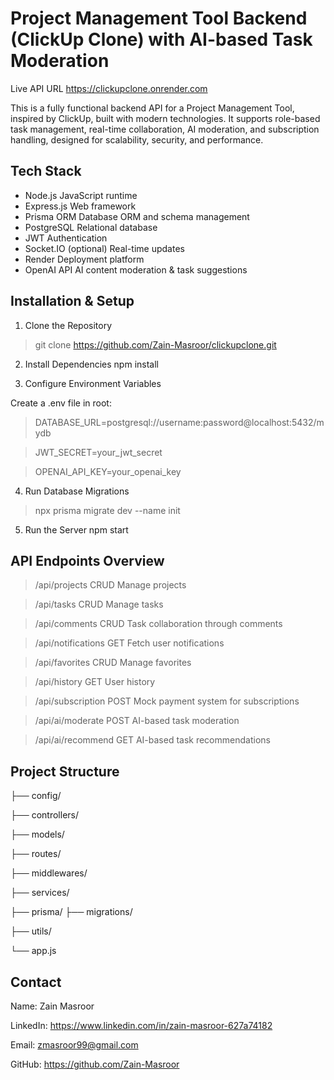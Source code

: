 # Project Management Tool Backend (ClickUp Clone) with AI-based Task Moderation

Live API URL
https://clickupclone.onrender.com


This is a fully functional backend API for a Project Management Tool, inspired by ClickUp, built with modern technologies. It supports role-based task management, real-time collaboration, AI moderation, and subscription handling, designed for scalability, security, and performance.



## Tech Stack

- Node.js	JavaScript runtime
- Express.js	Web framework
- Prisma ORM	Database ORM and schema management
- PostgreSQL	Relational database
- JWT	Authentication
- Socket.IO (optional)	Real-time updates
- Render	Deployment platform
- OpenAI API	AI content moderation & task suggestions



## Installation & Setup
1. Clone the Repository

> git clone https://github.com/Zain-Masroor/clickupclone.git

2. Install Dependencies
npm install

3. Configure Environment Variables

Create a .env file in root:

>DATABASE_URL=postgresql://username:password@localhost:5432/mydb

>JWT_SECRET=your_jwt_secret

>OPENAI_API_KEY=your_openai_key


4. Run Database Migrations
>npx prisma migrate dev --name init


5. Run the Server
npm start

## API Endpoints Overview

>/api/projects	CRUD	Manage projects	

>/api/tasks	CRUD	Manage tasks	

>/api/comments	CRUD	Task collaboration through comments	

>/api/notifications	GET	Fetch user notifications	

>/api/favorites	CRUD	Manage favorites	

>/api/history	GET	User history	

>/api/subscription	POST	Mock payment system for subscriptions	

>/api/ai/moderate	POST	AI-based task moderation	

>/api/ai/recommend	GET	AI-based task recommendations	


## Project Structure

├── config/    

├── controllers/   

├── models/         

├── routes/         

├── middlewares/   

├── services/      

├── prisma/
  ├── migrations/

├── utils/         

└── app.js          


## Contact

Name: Zain Masroor

LinkedIn: https://www.linkedin.com/in/zain-masroor-627a74182

Email: zmasroor99@gmail.com

GitHub: https://github.com/Zain-Masroor


